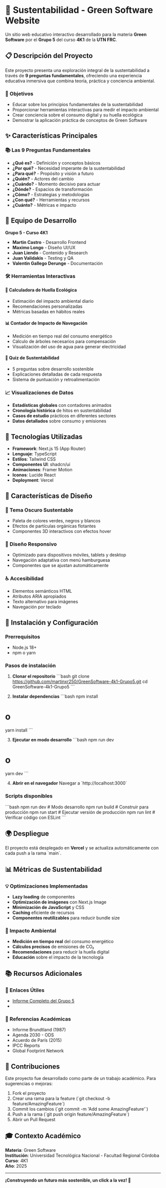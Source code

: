 # 🌱 Sustentabilidad - Green Software Website

Un sitio web educativo interactivo desarrollado para la materia **Green Software** por el **Grupo 5** del curso **4K1** de la **UTN FRC**.

## 📋 Descripción del Proyecto

Este proyecto presenta una exploración integral de la sustentabilidad a través de **9 preguntas fundamentales**, ofreciendo una experiencia educativa inmersiva que combina teoría, práctica y conciencia ambiental.

### 🎯 Objetivos

- Educar sobre los principios fundamentales de la sustentabilidad
- Proporcionar herramientas interactivas para medir el impacto ambiental
- Crear conciencia sobre el consumo digital y su huella ecológica
- Demostrar la aplicación práctica de conceptos de Green Software

## ✨ Características Principales

### 📚 Las 9 Preguntas Fundamentales
- **¿Qué es?** - Definición y conceptos básicos
- **¿Por qué?** - Necesidad imperante de la sustentabilidad
- **¿Para qué?** - Propósito y visión a futuro
- **¿Quién?** - Actores del cambio
- **¿Cuándo?** - Momento decisivo para actuar
- **¿Dónde?** - Espacios de transformación
- **¿Cómo?** - Estrategias y metodologías
- **¿Con qué?** - Herramientas y recursos
- **¿Cuánto?** - Métricas e impacto

## 👥 Equipo de Desarrollo

**Grupo 5 - Curso 4K1**

- **Martin Castro** - Desarrollo Frontend
- **Maximo Longo** - Diseño UI/UX  
- **Juan Liendo** - Contenido y Research
- **Juan Validakis** - Testing y QA
- **Valentin Gallego Derunge** - Documentación


### 🛠️ Herramientas Interactivas

#### 🧮 Calculadora de Huella Ecológica
- Estimación del impacto ambiental diario
- Recomendaciones personalizadas
- Métricas basadas en hábitos reales

#### 📊 Contador de Impacto de Navegación
- Medición en tiempo real del consumo energético
- Cálculo de árboles necesarios para compensación
- Visualización del uso de agua para generar electricidad

#### 🎯 Quiz de Sustentabilidad
- 5 preguntas sobre desarrollo sostenible
- Explicaciones detalladas de cada respuesta
- Sistema de puntuación y retroalimentación

### 📈 Visualizaciones de Datos
- **Estadísticas globales** con contadores animados
- **Cronología histórica** de hitos en sustentabilidad
- **Casos de estudio** prácticos en diferentes sectores
- **Datos detallados** sobre consumo y emisiones

## 🚀 Tecnologías Utilizadas

- **Framework**: Next.js 15 (App Router)
- **Lenguaje**: TypeScript
- **Estilos**: Tailwind CSS
- **Componentes UI**: shadcn/ui
- **Animaciones**: Framer Motion
- **Iconos**: Lucide React
- **Deployment**: Vercel

## 🎨 Características de Diseño

### 🌙 Tema Oscuro Sustentable
- Paleta de colores verdes, negros y blancos
- Efectos de partículas orgánicas flotantes
- Componentes 3D interactivos con efectos hover

### 📱 Diseño Responsivo
- Optimizado para dispositivos móviles, tablets y desktop
- Navegación adaptativa con menú hamburguesa
- Componentes que se ajustan automáticamente

### ♿ Accesibilidad
- Elementos semánticos HTML
- Atributos ARIA apropiados
- Texto alternativo para imágenes
- Navegación por teclado

## 🔧 Instalación y Configuración

### Prerrequisitos
- Node.js 18+ 
- npm o yarn

### Pasos de instalación

1. **Clonar el repositorio**
\`\`\`bash
git clone https://github.com/martinxr250/GreenSoftware-4k1-Grupo5.git
cd GreenSoftware-4k1-Grupo5
\`\`\`

2. **Instalar dependencias**
\`\`\`bash
npm install
# o
yarn install
\`\`\`

3. **Ejecutar en modo desarrollo**
\`\`\`bash
npm run dev
# o
yarn dev
\`\`\`

4. **Abrir en el navegador**
Navegar a \`http://localhost:3000\`

### Scripts disponibles

\`\`\`bash
npm run dev      # Modo desarrollo
npm run build    # Construir para producción
npm run start    # Ejecutar versión de producción
npm run lint     # Verificar código con ESLint
\`\`\`

## 🌍 Despliegue

El proyecto está desplegado en **Vercel** y se actualiza automáticamente con cada push a la rama \`main\`.

## 📊 Métricas de Sustentabilidad

### 💡 Optimizaciones Implementadas
- **Lazy loading** de componentes
- **Optimización de imágenes** con Next.js Image
- **Minimización de JavaScript** y CSS
- **Caching** eficiente de recursos
- **Componentes reutilizables** para reducir bundle size

### 🌱 Impacto Ambiental
- **Medición en tiempo real** del consumo energético
- **Cálculos precisos** de emisiones de CO₂
- **Recomendaciones** para reducir la huella digital
- **Educación** sobre el impacto de la tecnología

## 📚 Recursos Adicionales

### 🔗 Enlaces Útiles
- [Informe Completo del Grupo 5](https://www.canva.com/design/DAGkXH6CItY/OnwjHH6GbSg0_8-LEUpn4Q/view)
- 
### 📖 Referencias Académicas
- Informe Brundtland (1987)
- Agenda 2030 - ODS
- Acuerdo de París (2015)
- IPCC Reports
- Global Footprint Network

## 🤝 Contribuciones

Este proyecto fue desarrollado como parte de un trabajo académico. Para sugerencias o mejoras:

1. Fork el proyecto
2. Crear una rama para la feature (\`git checkout -b feature/AmazingFeature\`)
3. Commit los cambios (\`git commit -m 'Add some AmazingFeature'\`)
4. Push a la rama (\`git push origin feature/AmazingFeature\`)
5. Abrir un Pull Request

## 🎓 Contexto Académico

**Materia**: Green Software  
**Institución**: Universidad Tecnológica Nacional - Facultad Regional Córdoba  
**Curso**: 4K1  
**Año**: 2025  

---
**¡Construyendo un futuro más sostenible, un click a la vez! 🌱**

